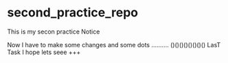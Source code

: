 # second_practice_repo

This is my secon practice
Notice

Now I have to make some changes
and some dots ..........
()()()()()()()()
LasT Task I hope
lets seee +++
